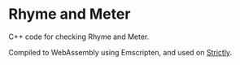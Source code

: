 # Rhyme and Meter

C++ code for checking Rhyme and Meter.

Compiled to WebAssembly using Emscripten, and used on [Strictly](https://github.com/peterchinman/strictly). 
